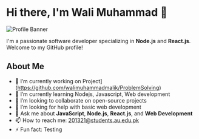 # Hi there, I'm Wali Muhammad 👋

![Profile Banner](https://avatars.githubusercontent.com/u/77934276?v=4)

I'm a passionate software developer specializing in **Node.js** and **React.js**. Welcome to my GitHub profile!

## About Me

- 🔭 I’m currently working on Project](https://github.com/walimuhammadmalik/ProblemSolving)
- 🌱 I’m currently learning Nodejs, Javascript, Web development
- 👯 I’m looking to collaborate on open-source projects
- 🤔 I’m looking for help with basic web development
- 💬 Ask me about **JavaScript**, **Node.js**, **React.js**, and **Web Development**
- 📫 How to reach me: 201321@students.au.edu.pk
- ⚡ Fun fact: Testing
